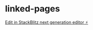# linked-pages

[Edit in StackBlitz next generation editor ⚡️](https://stackblitz.com/~/github.com/kuldeepit/linked-pages)